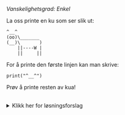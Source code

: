 _Vanskelighetsgrad: Enkel_

La oss printe en ku som ser slik ut:

``` 
^__^
(oo)\_______
(__)\       )
    ||----W |
    ||     ||
``` 

For å printe den første linjen kan man skrive:

```
print("^__^")
```

Prøv å printe resten av kua!

<br/>

<details>
  <summary>Klikk her for løsningsforslag</summary>

```
print('^__^')
print('(oo)\_______')
print('(__)\       )')
print('    ||----W |')
print('    ||     ||')
```
</details>
